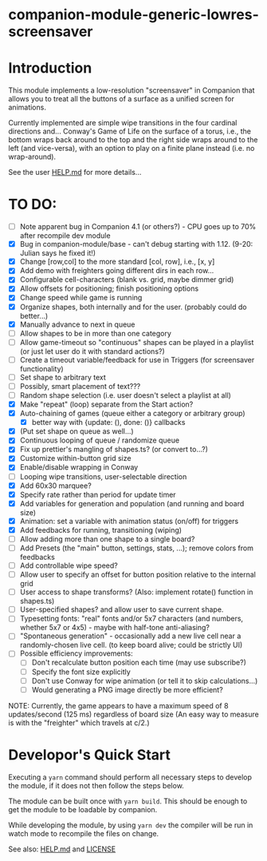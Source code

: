 # companion-module-generic-lowres-screensaver

# Introduction

This module implements a low-resolution "screensaver" in Companion that allows you to treat all the buttons of a
surface as a unified screen for animations.

Currently implemented are simple wipe transitions in the four cardinal directions and...
Conway's Game of Life on the surface of a torus, i.e., the bottom wraps back around to the top and the right side wraps around to the left (and vice-versa), with an option to play on a finite plane instead (i.e. no wrap-around).

See the user [HELP.md](./companion/HELP.md) for more details...

# TO DO:

- [ ] Note apparent bug in Companion 4.1 (or others?) - CPU goes up to 70% after recompile dev module
- [x] Bug in companion-module/base - can't debug starting with 1.12. (9-20: Julian says he fixed it!)
- [x] Change [row,col] to the more standard [col, row], i.e., [x, y]
- [x] Add demo with freighters going different dirs in each row...
- [x] Configurable cell-characters (blank vs. grid, maybe dimmer grid)
- [x] Allow offsets for positioning; finish positioning options
- [x] Change speed while game is running
- [x] Organize shapes, both internally and for the user. (probably could do better...)
- [x] Manually advance to next in queue
- [ ] Allow shapes to be in more than one category
- [ ] Allow game-timeout so "continuous" shapes can be played in a playlist (or just let user do it with standard actions?)
- [ ] Create a timeout variable/feedback for use in Triggers (for screensaver functionality)
- [ ] Set shape to arbitrary text
- [ ] Possibly, smart placement of text???
- [ ] Random shape selection (i.e. user doesn't select a playlist at all)
- [x] Make "repeat" (loop) separate from the Start action?
- [x] Auto-chaining of games (queue either a category or arbitrary group)
  - [x] better way with {update: (), done: ()} callbacks
- [x] (Put set shape on queue as well...)
- [x] Continuous looping of queue / randomize queue
- [x] Fix up prettier's mangling of shapes.ts? (or convert to...?)
- [x] Customize within-button grid size
- [x] Enable/disable wrapping in Conway
- [ ] Looping wipe transitions, user-selectable direction
- [x] Add 60x30 marquee?
- [x] Specify rate rather than period for update timer
- [x] Add variables for generation and population (and running and board size)
- [x] Animation: set a variable with animation status (on/off) for triggers
- [x] Add feedbacks for running, transitioning (wiping)
- [ ] Allow adding more than one shape to a single board?
- [ ] Add Presets (the "main" button, settings, stats, ...); remove colors from feedbacks
- [ ] Add controllable wipe speed?
- [ ] Allow user to specify an offset for button position relative to the internal grid
- [ ] User access to shape transforms? (Also: implement rotate() function in shapes.ts)
- [ ] User-specified shapes? and allow user to save current shape.
- [ ] Typesetting fonts: "real" fonts and/or 5x7 characters (and numbers, whether 5x7 or 4x5) - maybe with half-tone anti-aliasing?
- [ ] "Spontaneous generation" - occasionally add a new live cell near a randomly-chosen live cell. (to keep board alive; could be strictly UI)
- [ ] Possible efficiency improvements:
  - [ ] Don't recalculate button position each time (may use subscribe?)
  - [ ] Specify the font size explicitly
  - [ ] Don't use Conway for wipe animation (or tell it to skip calculations...)
  - [ ] Would generating a PNG image directly be more efficient?

NOTE: Currently, the game appears to have a maximum speed of 8 updates/second (125 ms) regardless of board size
(An easy way to measure is with the "freighter" which travels at c/2.)

# Developor's Quick Start

Executing a `yarn` command should perform all necessary steps to develop the module, if it does not then follow the steps below.

The module can be built once with `yarn build`. This should be enough to get the module to be loadable by companion.

While developing the module, by using `yarn dev` the compiler will be run in watch mode to recompile the files on change.

See also: [HELP.md](./companion/HELP.md) and [LICENSE](./LICENSE)
